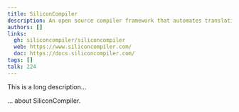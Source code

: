 ```yaml
---
title: SiliconCompiler
description: An open source compiler framework that automates translation from source code to silicon
authors: []
links:
  gh: siliconcompiler/siliconcompiler
  web: https://www.siliconcompiler.com/
  doc: https://docs.siliconcompiler.com/
tags: []
talk: 224
---
```


This is a long description...
<!--more-->
... about SiliconCompiler.
